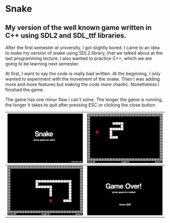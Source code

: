 # Snake

## My version of the well known game written in C++ using SDL2 and SDL_ttf libraries.

After the first semester at university, I got slightly bored. I came to an idea to make my version of snake using SDL2 library, that we talked about at the last programming lecture. I also wanted to practice C++, which we are going to be learning next semester.

At first, I want to say the code is really bad written. At the beginning, I only wanted to experiment with the movement of the snake. Then I was adding more and more features but making the code more chaotic. Nonetheless I finished the game. 

The game has one minor flaw I can't solve. The longer the game is running, the longer it takes to quit after pressing ESC or clicking the close button.

![screen1](screenshots/screen1.png)   |  ![screen2](screenshots/screen2.png)
:------------------------------------:|:------------------------------------:
![screen3](screenshots/screen3.png)   |  ![screen4](screenshots/screen4.png)
